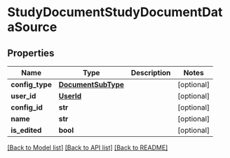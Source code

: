 # StudyDocumentStudyDocumentDataSource

## Properties
Name | Type | Description | Notes
------------ | ------------- | ------------- | -------------
**config_type** | [**DocumentSubType**](DocumentSubType.md) |  | [optional] 
**user_id** | [**UserId**](UserId.md) |  | [optional] 
**config_id** | **str** |  | [optional] 
**name** | **str** |  | [optional] 
**is_edited** | **bool** |  | [optional] 

[[Back to Model list]](../README.md#documentation-for-models) [[Back to API list]](../README.md#documentation-for-api-endpoints) [[Back to README]](../README.md)


